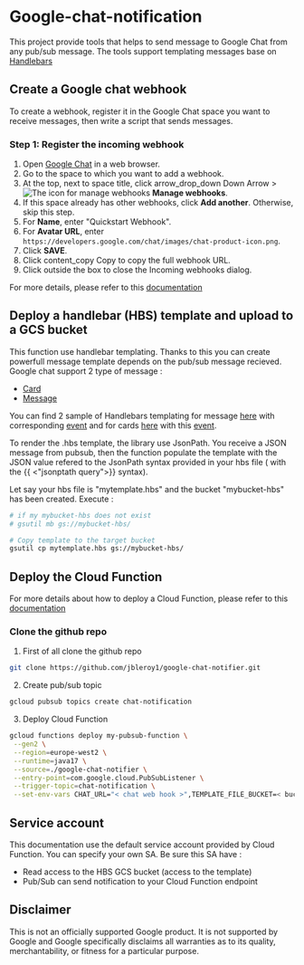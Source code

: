 # Google-chat-notification

This project provide tools that helps to send message to Google Chat from any pub/sub message. The tools support templating messages base on [Handlebars](https://github.com/jknack/handlebars.java)

## Create a Google chat webhook

To create a webhook, register it in the Google Chat space you want to receive messages, then write a script that sends messages.

### Step 1: Register the incoming webhook

  1. Open [Google Chat](https://chat.google.com/) in a web browser.
  1. Go to the space to which you want to add a webhook.
  1. At the top, next to space title, click <span class="material-icons">arrow_drop_down</span> Down Arrow > <img src="https://fonts.gstatic.com/s/i/short-term/release/googlesymbols/settings/default/24px.svg" class="inline-icon" alt="The icon for manage webhooks"> **Manage webhooks**.
  1. If this space already has other webhooks, click **Add another**. Otherwise, skip this step.
  1. For **Name**, enter "Quickstart Webhook".
  1. For **Avatar URL**, enter `https://developers.google.com/chat/images/chat-product-icon.png`.
  1. Click **SAVE**.
  1. Click <span class="material-icons">content_copy</span> Copy to copy the full webhook URL.
  1. Click outside the box to close the Incoming webhooks dialog.


For more details, please refer to this [documentation](https://developers.google.com/chat/how-tos/webhooks#create_a_webhook)

## Deploy a handlebar (HBS) template and upload to a GCS bucket

This function use handlebar templating. Thanks to this you can create powerfull message template depends on the pub/sub message recieved. Google chat support 2 type of message : 

* [Card](https://developers.google.com/chat/api/guides/message-formats/cards)
* [Message](https://developers.google.com/chat/api/guides/message-formats/basic)

You can find 2 sample of Handlebars templating for message [here](src/test/resources/message.hbs) with corresponding [event](src/test/resources/input_02.json) and for cards [here](src/test/resources/template_01.hbs) with this [event](src/test/resources/input_01.json).

To render the .hbs template, the library use JsonPath. You receive a JSON message from pubsub, then the function populate the template with the JSON value refered to the JsonPath syntax provided in your hbs file ( with the {{ <"jsonptath query">}} syntax).


Let say your hbs file is "mytemplate.hbs" and the bucket "mybucket-hbs" has been created. Execute : 


```bash
# if my mybucket-hbs does not exist
# gsutil mb gs://mybucket-hbs/

# Copy template to the target bucket
gsutil cp mytemplate.hbs gs://mybucket-hbs/
```


## Deploy the Cloud Function

For more details about how to deploy a Cloud Function, please refer to this [documentation](https://cloud.google.com/functions/docs/deploy#basics)

### Clone the github repo

1. First of all clone the github repo


```bash
git clone https://github.com/jbleroy1/google-chat-notifier.git
```
2. Create pub/sub topic
 

 ```bash
 gcloud pubsub topics create chat-notification
 ```

3. Deploy Cloud Function

 ```bash
 gcloud functions deploy my-pubsub-function \
  --gen2 \
  --region=europe-west2 \
  --runtime=java17 \
  --source=./google-chat-notifier \
  --entry-point=com.google.cloud.PubSubListener \
  --trigger-topic=chat-notification \
  --set-env-vars CHAT_URL="< chat web hook >",TEMPLATE_FILE_BUCKET=< bucket name >,TEMPLATE_FILE_OBJECT=< HBS object name >
 ```


## Service account

This documentation use the default service account provided by Cloud Function. You can specify your own SA. Be sure this SA have : 

* Read access to the HBS GCS bucket (access to the template)
* Pub/Sub can send notification to your Cloud Function endpoint

## Disclaimer 

This is not an officially supported Google product. It is not supported by Google and Google specifically disclaims all warranties as to its quality, merchantability, or fitness for a particular purpose.

